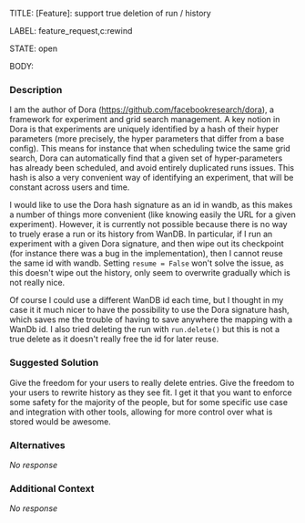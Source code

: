 TITLE:
[Feature]: support true deletion of run / history

LABEL:
feature_request,c:rewind

STATE:
open

BODY:
### Description

I am the author of Dora (https://github.com/facebookresearch/dora), a framework for experiment and grid search management. A key notion in Dora is that experiments are uniquely identified by a hash of their hyper parameters (more precisely, the hyper parameters that differ from a base config). This means for instance that when scheduling twice the same grid search, Dora can automatically find that a given set of hyper-parameters has already been scheduled, and avoid entirely duplicated runs issues. This hash is also a very convenient way of identifying an experiment, that will be constant across users and time.

I would like to use the Dora hash signature as an id in wandb, as this makes a number of things more convenient (like knowing easily the URL for a given experiment). However, it is currently not possible because there is no way to truely erase a run or its history from WanDB. In particular, if I run an experiment with a given Dora signature, and then wipe out its checkpoint (for instance there was a bug in the implementation), then I cannot reuse the same id with wandb. Setting `resume = False` won't solve the issue, as this doesn't wipe out the history, only seem to overwrite gradually which is not really nice.

Of course I could use a different WanDB id each time, but I thought in my case it it much nicer to have the possibility to use the Dora signature hash, which saves me the trouble of having to save anywhere the mapping with a WanDb id. I also tried deleting the run with `run.delete()` but this is not a true delete as it doesn't really free the id for later reuse.

### Suggested Solution

Give the freedom for your users to really delete entries. Give the freedom to your users to rewrite history as they see fit. I get it that you want to enforce some safety for the majority of the people, but for some specific use case and integration with other tools, allowing for more control over what is stored would be awesome.

### Alternatives

_No response_

### Additional Context

_No response_

